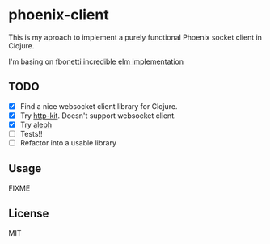 # phoenix-client

This is my aproach to implement a purely functional Phoenix socket client in Clojure.

I'm basing on [fbonetti incredible elm implementation](https://github.com/fbonetti/elm-phoenix-socket)

## TODO
- [x] Find a nice websocket client library for Clojure.
- [x] Try [http-kit](https://github.com/http-kit/http-kit). Doesn't support websocket client.
- [x] Try [aleph](https://github.com/ztellman/aleph)
- [ ] Tests!!
- [ ] Refactor into a usable library

## Usage

FIXME

## License

MIT
